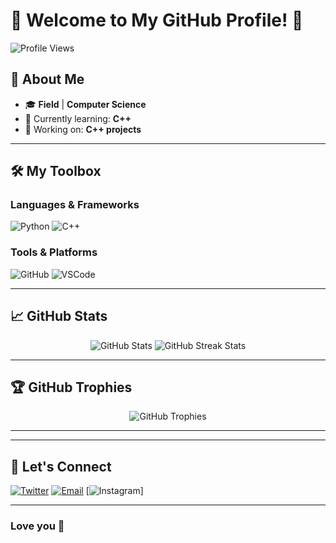 # 🌟 Welcome to My GitHub Profile! 🌟

![Profile Views](https://komarev.com/ghpvc/?username=Abrar879&color=brightgreen&style=flat-square)

## 🚀 About Me
- 🎓 **Field** | **Computer Science**
- 🌱 Currently learning: **C++**
- 🔭 Working on: **C++ projects**

---

## 🛠️ My Toolbox

### Languages & Frameworks
![Python](https://img.shields.io/badge/Python-3776AB?style=flat&logo=python&logoColor=white)
![C++](https://img.shields.io/badge/C%2B%2B-00599C?style=flat&logo=c%2B%2B&logoColor=white)


### Tools & Platforms
![GitHub](https://img.shields.io/badge/GitHub-181717?style=flat&logo=github&logoColor=white)
![VSCode](https://img.shields.io/badge/VSCode-007ACC?style=flat&logo=visual-studio-code&logoColor=white)

---

## 📈 GitHub Stats

<div align="center">
  <img src="https://github-readme-stats.vercel.app/api?username=Abrar879&show_icons=true&theme=radical" alt="GitHub Stats" />
  <img src="https://github-readme-streak-stats.herokuapp.com/?user=Abrar879&theme=radical" alt="GitHub Streak Stats" />
</div>

---

## 🏆 GitHub Trophies
<div align="center">
  <img src="https://github-profile-trophy.vercel.app/?username=Abrar879&theme=radical&no-frame=true&row=1&column=7" alt="GitHub Trophies" />
</div>

---



---

## 🔗 Let's Connect
[![Twitter](https://img.shields.io/badge/Twitter-1DA1F2?style=for-the-badge&logo=twitter&logoColor=white)](https://twitter.com/@AbrarJa93813583)
[![Email](https://img.shields.io/badge/Email-D14836?style=for-the-badge&logo=gmail&logoColor=white)](mailto:abrarjawad661@gmail.com)
[![Instagram](https://img.shields.io/badge/Instagram-E4405F?style=for-the-badge&logo=instagram&logoColor=white)]



---

### Love you 💜

